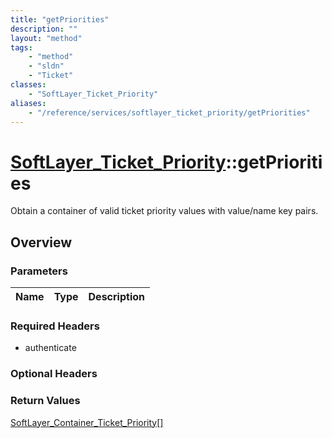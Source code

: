 ```yaml
---
title: "getPriorities"
description: ""
layout: "method"
tags:
    - "method"
    - "sldn"
    - "Ticket"
classes:
    - "SoftLayer_Ticket_Priority"
aliases:
    - "/reference/services/softlayer_ticket_priority/getPriorities"
---
```

# [SoftLayer_Ticket_Priority](/reference/services/SoftLayer_Ticket_Priority)::getPriorities

Obtain a container of valid ticket priority values with value/name key pairs.


## Overview 


### Parameters 
|Name | Type | Description |
| --- | --- | --- |


### Required Headers
* authenticate

### Optional Headers

### Return Values
<a href='/reference/datatypes/SoftLayer_Container_Ticket_Priority'>SoftLayer_Container_Ticket_Priority[] </a>

